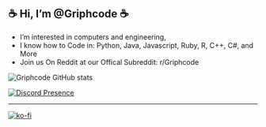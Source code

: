 ☕ Hi, I’m @Griphcode ☕
-----
- I’m interested in computers and engineering,  
- I know how to Code in: Python, Java, Javascript, Ruby, R, C++, C#, and More
- Join us On Reddit at our Offical Subreddit: r/Griphcode


![Griphcode GitHub stats](https://github-readme-stats.vercel.app/api?username=griphcode&show_icons=true&theme=cobalt)

[![Discord Presence](https://lanyard-profile-readme.vercel.app/api/830771139486679100)](https://discord.com/users/830771139486679100)


--------------------------------
[![ko-fi](https://ko-fi.com/img/githubbutton_sm.svg)](https://ko-fi.com/A0A467SNY)
